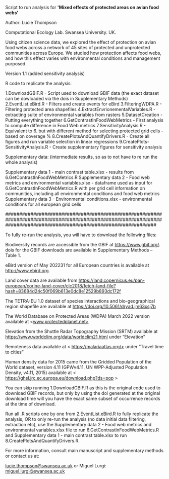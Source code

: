 Script to run analysis for **'Mixed effects of protected areas on avian food webs'**

Author: Lucie Thompson

Computational Ecology Lab. Swansea University. UK.

Using citizen science data, we explored the effect of protection on avian food webs across a network of 45 sites of protected and unprotected communities across Europe. 
We studied how protection affects food webs, and how this effect varies with environmental conditions and management purposed. 

Version 1.1 (added sensitivity analysis)

R code to replicate the analysis:

1.DownloadGBIF.R - Script used to download GBIF data (the exact dataset can be dowloaded via the dois in Supplementary Methods)
2.EventList.eBird.R - Filters and create events for eBird
3.FilteringWDPA.R - Filtering protected area shapefiles
4.ExtractEnvrionementalVariables.R - extracting suite of environmental variables from rasters 
5.DatasetCreation - Putting everything together
6.GetContrastInFoodWebMetrics - First analysis to compute difference in Food Web metrics
7.SensitivityAnalysis.R - Equivalent to 6. but with different method for selecting protected grid cells - based on coverage % 
8.CreatePlotsAndQuantifyDrivers.R - Create all figures and run variable selection in linear regressions
9.CreatePlots-SensitivityAnalysis.R - Create supplementary figures for sensitivity analysis

Supplementary data: (intermediate results, so as to not have to re run the whole analysis)

Supplementary data 1 - main contrast table.xlsx - results from 6.GetContrastInFoodWebMetrics.R
Supplementary data 2 - Food web metrics and environmental variables.xlsx - dataframe used as input for 6.GetContrastInFoodWebMetrics.R with per grid cell information on communities, including all environmental conditions and food web metrics
Supplementary data 3 - Environmental conditions.xlsx - environmental conditions for all european grid cells

######################################################################################################################################################################

To fully re-run the analysis, you will have to download the following files: 

Biodiversity records are accessible from the GBIF at https://www.gbif.org/. dois for the GBIF downloads are available in Supplementary Methods – Table 1. 

eBird version of May 202231 for all European countries is available at http://www.ebird.org. 

Land cover data are available from <https://land.copernicus.eu/pan-european/corine-land-cover/clc2018/fetch-land-file?hash=83684d24c50f069b613e0dc8e12529b893dc172f>

The TETRA-EU 1.0 dataset of species interactions and bio-geographical region shapefile are available at <https://doi.org/10.5061/dryad.jm63xsj7b>

The World Database on Protected Areas (WDPA) March 2022 version available at <www.protectedplanet.net>

Elevation from the Shuttle Radar Topography Mission (SRTM) available at https://www.worldclim.org/data/worldclim21.html under “Elevation” 

Remoteness data available at < https://malariaatlas.org/> under “Travel time to cities”

Human density data for 2015 came from the Gridded Population of the World dataset, version 4.11 (GPWv4.11, UN WPP-Adjusted Population Density, v4.11, 2015) available at < https://ghsl.jrc.ec.europa.eu/download.php?ds=pop >

You can skip running 1.DownloadGBIF.R as this is the original code used to download GBIF records, but only by using the doi generated at the original download 
time will you have the exact same subset of occurrence records at the time of download.

Run all .R scripts one by one from 2.EventList.eBird.R to fully replicate the analysis, OR to only re-run the analysis (no data initial data filtering, extraction etc), 
use the Supplementary data 2 - Food web metrics and environmental variables.xlsx file to run 6.GetContrastInFoodWebMetrics.R and Supplementary data 1 - main contrast table.xlsx to run 8.CreatePlotsAndQuantifyDrivers.R. 

For more information, consult main manuscript and supplementary methods or contact us at:

lucie.thompson@swansea.ac.uk or 
Miguel Lurgi: miguel.lurgi@swansea.ac.uk






